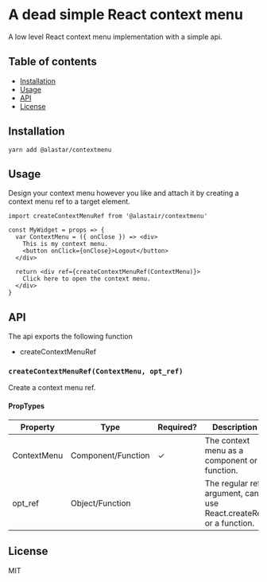 
# A dead simple React context menu

A low level React context menu implementation with a simple api.

## Table of contents

 - [Installation](#installation)
 - [Usage](#usage)
 - [API](#api)
 - [License](#license)

## Installation

```
yarn add @alastar/contextmenu
```

## Usage

Design your context menu however you like and attach it by creating a context menu ref to a target element.

```
import createContextMenuRef from '@alastair/contextmenu'

const MyWidget = props => {
  var ContextMenu = ({ onClose }) => <div>
    This is my context menu.
    <button onClick={onClose}>Logout</button>
  </div>

  return <div ref={createContextMenuRef(ContextMenu)}>
    Click here to open the context menu.
  </div>
}
```

## API

The api exports the following function

- createContextMenuRef

### `createContextMenuRef(ContextMenu, opt_ref)`
Create a context menu ref.

#### PropTypes

| Property     | Type               | Required? | Description                                                      |
|--------------|--------------------|-----------|------------------------------------------------------------------|
| ContextMenu  | Component/Function | ✓         | The context menu as a component or function.                     |
| opt_ref      | Object/Function    |           | The regular ref argument, can use React.createRef or a function. |

## License

MIT